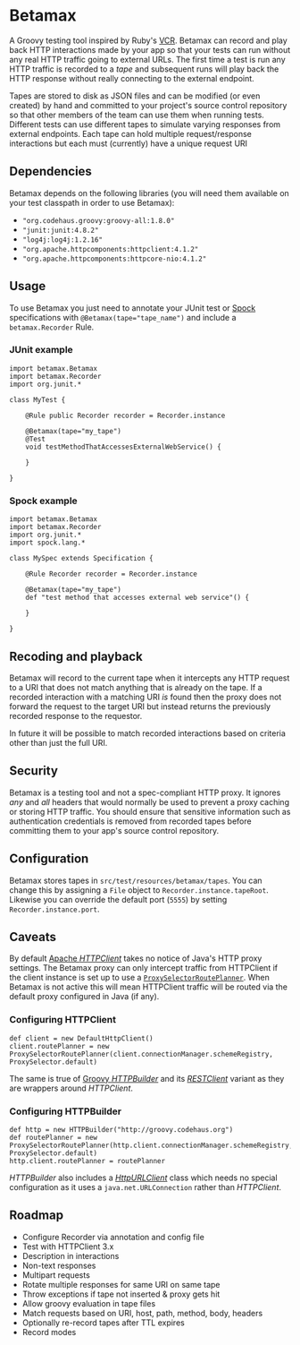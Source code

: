 # Betamax

A Groovy testing tool inspired by Ruby's [VCR][1]. Betamax can record and play back HTTP interactions made by your app
so that your tests can run without any real HTTP traffic going to external URLs. The first time a test is run any HTTP
traffic is recorded to a _tape_ and subsequent runs will play back the HTTP response without really connecting to the
external endpoint.

Tapes are stored to disk as JSON files and can be modified (or even created) by hand and committed to your project's
source control repository so that other members of the team can use them when running tests. Different tests can use
different tapes to simulate varying responses from external endpoints. Each tape can hold multiple request/response
interactions but each must (currently) have a unique request URI

## Dependencies

Betamax depends on the following libraries (you will need them available on your test classpath in order to use
Betamax):

* `"org.codehaus.groovy:groovy-all:1.8.0"`
* `"junit:junit:4.8.2"`
* `"log4j:log4j:1.2.16"`
* `"org.apache.httpcomponents:httpclient:4.1.2"`
* `"org.apache.httpcomponents:httpcore-nio:4.1.2"`

## Usage

To use Betamax you just need to annotate your JUnit test or [Spock][2] specifications with `@Betamax(tape="tape_name")`
and include a `betamax.Recorder` Rule.

### JUnit example

    import betamax.Betamax
    import betamax.Recorder
    import org.junit.*

    class MyTest {

        @Rule public Recorder recorder = Recorder.instance

        @Betamax(tape="my_tape")
        @Test
        void testMethodThatAccessesExternalWebService() {

        }

    }

### Spock example

    import betamax.Betamax
    import betamax.Recorder
    import org.junit.*
    import spock.lang.*

    class MySpec extends Specification {

	    @Rule Recorder recorder = Recorder.instance

        @Betamax(tape="my_tape")
        def "test method that accesses external web service"() {

        }

    }

## Recoding and playback

Betamax will record to the current tape when it intercepts any HTTP request to a URI that does not match anything that
is already on the tape. If a recorded interaction with a matching URI _is_ found then the proxy does not forward the
request to the target URI but instead returns the previously recorded response to the requestor.

In future it will be possible to match recorded interactions based on criteria other than just the full URI.

## Security

Betamax is a testing tool and not a spec-compliant HTTP proxy. It ignores _any_ and _all_ headers that would normally be
used to prevent a proxy caching or storing HTTP traffic. You should ensure that sensitive information such as
authentication credentials is removed from recorded tapes before committing them to your app's source control
repository.

## Configuration

Betamax stores tapes in `src/test/resources/betamax/tapes`. You can change this by assigning a `File` object to
`Recorder.instance.tapeRoot`. Likewise you can override the default port (`5555`) by setting `Recorder.instance.port`.

## Caveats

By default [Apache _HTTPClient_][3] takes no notice of Java's HTTP proxy settings. The Betamax proxy can only intercept
traffic from HTTPClient if the client instance is set up to use a [`ProxySelectorRoutePlanner`][5]. When Betamax is not
active this will mean HTTPClient traffic will be routed via the default proxy configured in Java (if any).

### Configuring HTTPClient

    def client = new DefaultHttpClient()
    client.routePlanner = new ProxySelectorRoutePlanner(client.connectionManager.schemeRegistry, ProxySelector.default)

The same is true of [Groovy _HTTPBuilder_][4] and its [_RESTClient_][6] variant as they are wrappers around
_HTTPClient_.

### Configuring HTTPBuilder

    def http = new HTTPBuilder("http://groovy.codehaus.org")
    def routePlanner = new ProxySelectorRoutePlanner(http.client.connectionManager.schemeRegistry, ProxySelector.default)
    http.client.routePlanner = routePlanner

_HTTPBuilder_ also includes a [_HttpURLClient_][7] class which needs no special configuration as it uses a
`java.net.URLConnection` rather than _HTTPClient_.

## Roadmap

* Configure Recorder via annotation and config file
* Test with HTTPClient 3.x
* Description in interactions
* Non-text responses
* Multipart requests
* Rotate multiple responses for same URI on same tape
* Throw exceptions if tape not inserted & proxy gets hit
* Allow groovy evaluation in tape files
* Match requests based on URI, host, path, method, body, headers
* Optionally re-record tapes after TTL expires
* Record modes

[1]:https://github.com/myronmarston/vcr
[2]:http://spockframework.org/
[3]:http://hc.apache.org/httpcomponents-client-ga/httpclient/index.html
[4]:http://groovy.codehaus.org/modules/http-builder/
[5]:http://hc.apache.org/httpcomponents-client-ga/httpclient/apidocs/org/apache/http/impl/conn/ProxySelectorRoutePlanner.html
[6]:http://groovy.codehaus.org/modules/http-builder/doc/rest.html
[7]:http://groovy.codehaus.org/modules/http-builder/doc/httpurlclient.html
